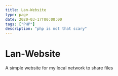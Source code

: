 ```yaml
---
title: Lan-Website
type: page
date: 2020-03-17T00:00:00
tags: ["PHP"]
description: "php is not that scary"
---
```


# Lan-Website

A simple website for my local network to share files

